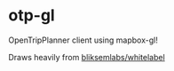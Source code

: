otp-gl
======

OpenTripPlanner client using mapbox-gl!

Draws heavily from [bliksemlabs/whitelabel](https://github.com/bliksemlabs/whitelabel)
